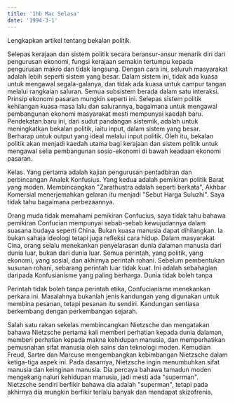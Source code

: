 ```yaml
---
title: '1hb Mac Selasa'
date: '1994-3-1'
---
```


Lengkapkan artikel tentang bekalan politik.

Selepas kerajaan dan sistem politik secara beransur-ansur menarik diri dari pengurusan ekonomi, fungsi kerajaan semakin tertumpu kepada pengurusan makro dan tidak langsung. Dengan cara ini, seluruh masyarakat adalah lebih seperti sistem yang besar. Dalam sistem ini, tidak ada kuasa untuk mengawal segala-galanya, dan tidak ada kuasa untuk campur tangan melalui rangkaian saluran. Semua subsistem berada dalam satu interaksi. Prinsip ekonomi pasaran mungkin seperti ini. Selepas sistem politik kehilangan kuasa masa lalu dan salurannya, bagaimana untuk mengawal pembangunan ekonomi masyarakat mesti mempunyai kaedah baru. Pendekatan baru ini, dari sudut pandangan sistemik, adalah untuk meningkatkan bekalan politik, iaitu input, dalam sistem yang besar. Berharap untuk output yang ideal melalui input politik. Oleh itu, bekalan politik akan menjadi kaedah utama bagi kerajaan dan sistem politik untuk mengawal selia pembangunan sosio-ekonomi di bawah keadaan ekonomi pasaran.

Kelas. Yang pertama adalah kajian pengurusan pentadbiran dan perbincangan Analek Konfusius. Yang kedua adalah pemikiran politik Barat yang moden. Membincangkan "Zarathustra adalah seperti berkata", Akhbar Komersial menerjemahkan gelaran itu menjadi "Sebut Harga Suluzhi". Saya tidak tahu bagaimana perbezaannya.

Orang muda tidak memahami pemikiran Confucius, saya tidak tahu bahawa pemikiran Confucian mempunyai sebab-sebab kewujudannya dalam suasana budaya seperti China. Bukan kuasa manusia dapat dihilangkan. Ia bukan sahaja ideologi tetapi juga refleksi cara hidup. Dalam masyarakat Cina, orang selalu menekankan penyelarasan dunia dalaman manusia dari dunia luar, bukan dari dunia luar. Semua perintah, yang politik, yang ekonomi, yang sosial, dan akhirnya perintah rohani. Sebelum pembentukan susunan rohani, sebarang perintah luar tidak kuat. Ini adalah sebahagian daripada Konfusianisme yang paling berharga. Dunia tidak boleh tanpa

Perintah tidak boleh tanpa perintah etika, Confucianisme menekankan perkara ini. Masalahnya bukanlah jenis kandungan yang digunakan untuk membina pesanan, tetapi pesanan itu sendiri. Kandungan sentiasa berkembang dengan perkembangan sejarah.

Salah satu rakan sekelas membincangkan Nietzsche dan mengatakan bahawa Nietzsche pertama kali memberi perhatian kepada dunia dalaman, memberi perhatian kepada makna kehidupan manusia, dan memperhatikan pemusnahan sifat manusia oleh sains dan teknologi moden. Kemudian Freud, Sartre dan Marcuse mengembangkan kebimbangan Nietzsche dalam ketiga-tiga aspek ini. Pada dasarnya, Nietzsche ingin menumbuhkan sifat manusia dan keinginan manusia. Dia percaya bahawa tamadun moden mengekang naluri kehidupan manusia, jadi mesti ada "superman". Nietzsche sendiri berfikir bahawa dia adalah "superman", tetapi pada akhirnya dia mungkin berfikir terlalu banyak dan mendapat skizofrenia.